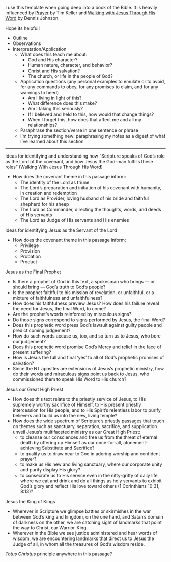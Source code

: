 I use this template when going deep into a book of the Bible. It is heavily influenced by <a href="https://amzn.to/2QLitRO" target="_blank">Prayer</a> by Tim Keller and <a href="https://amzn.to/2Dnh6Wq" target="_blank">Walking with Jesus Through His Word</a> by Dennis Johnson.
<br>

Hope its helpful!
<br>

* Outline
* Observations
* Interpretation/Application
    * What does this teach me about:
        * God and His character?
        * Human nature, character, and behavior?
        * Christ and His salvation?
        * The church, or life in the people of God?
    * Application questions (any personal examples to emulate or to avoid, for any commands to obey, for any promises to claim, and for any warnings to heed)
        * Am I living in light of this?
        * What difference does this make?
        * Am I taking this seriously?
        * If I believed and held to this, how would that change things?
        * When I forget this, how does that affect me and all my relationships?
    * Paraphrase the section/verse in one sentence or phrase
    * I’m trying something new: paraphrasing my notes as a digest of what I’ve learned about this section

------------------

Ideas for identifying and understanding how “Scripture speaks of God’s role as the Lord of the covenant, and how Jesus the God-man fulfills these roles” (Walking With Jesus Through His Word)
* How does the covenant theme in this passage inform:
    * The identity of the Lord as triune
    * The Lord’s preparation and initiation of his covenant with humanity, in creation and redemption
    * The Lord as Provider, loving husband of his bride and faithful shepherd for his sheep
    * The Lord as Commander, directing the thoughts, words, and deeds of His servants
    * The Lord as Judge of His servants and His enemies

Ideas for identifying Jesus as the Servant of the Lord
* How does the covenant theme in this passage inform:
    * Privilege
    * Provision
    * Probation
    * Product

Jesus as the Final Prophet
* Is there a prophet of God in this text, a spokesman who brings — or should bring — God’s truth to God’s people?
* Is the prophet faithful to his mission of revelation, or unfaithful, or a mixture of faithfulness and unfaithfulness?
* How does his faithfulness preview Jesus? How does his failure reveal the need for Jesus, the final Word, to come?
* Are the prophet’s words reinforced by miraculous signs?
* Do those signs correspond to signs performed by Jesus, the final Word? 
* Does this prophetic word press God’s lawsuit against guilty people and predict coming judgement?
* How do such words accuse us, too, and so turn us to Jesus, who bore our judgement?
* Does this prophetic word promise God’s Mercy and relief in the face of present suffering? 
* How is Jesus the full and final ‘yes’ to all of God’s prophetic promises of salvation?
* Since the NT apostles are extensions of Jesus’s prophetic ministry, how do their words and miraculous signs point us back to Jesus, who commissioned them to speak His Word to His church?

Jesus our Great High Priest
* How does this text relate to the priestly service of Jesus, to His supremely worthy sacrifice of Himself, to His present priestly intercession for His people, and to His Spirit’s relentless labor to purify believers and build us into the new, living temple? 
* How does the wide spectrum of Scripture’s priestly passages that touch on themes such as sanctuary, separation, sacrifice, and supplication unveil Jesus’s multifaceted ministry as our Great High Priest:
    * to cleanse our consciences and free us from the threat of eternal death by offering up Himself as our once-for-all, atonement-achieving Substitute and Sacrifice?
    * to qualify us to draw near to God in adoring worship and confident prayer?
    * to make us His new and living sanctuary, where our corporate unity and purity display His glory?
    * to consecrate us to His service even in the nitty-gritty of daily life, where we eat and drink and do all things as holy servants to exhibit God’s glory and reflect His love toward others (1 Corinthians 10:31, 8:13)?

Jesus the King of Kings
* Wherever in Scripture we glimpse battles or skirmishes in the war between God’s king and kingdom, on the one hand, and Satan’s domain of darkness on the other, we are catching sight of landmarks that point the way to Christ, our Warrior-King.
* Wherever in the Bible we see justice administered and hear words of wisdom, we are encountering landmarks that direct us to Jesus the Judge of all, in whom all the treasures of God’s wisdom reside.

_Totus Christus_ principle anywhere in this passage?

